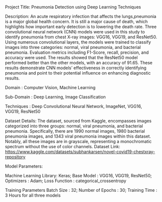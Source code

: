 Project Title: Pneumonia Detection using Deep Learning Techniques

Description: 
An acute respiratory infection that affects the lungs,pneumonia is a major global health concern. It is still a major cause of death, which highlights how important early detection is to lowering the death rate. Three convolutional neural network (CNN) models were used in this study to identify pneumonia from chest X-ray images: VGG16, VGG19, and ResNet50. Using numerous convolutional layers, the models were trained to classify images into three categories: normal, viral pneumonia, and bacterial pneumonia. Evaluation metrics including F1-Score, recall, precision, and accuracy were used. The results showed that the ResNet50 model performed better than the other models, with an accuracy of 91.65. These results demonstrate CNN models’ effectiveness in correctly identifying pneumonia and point to their potential influence on enhancing diagnostic results.

Domain             : Computer Vision, Machine Learning

Sub-Domain         : Deep Learning, Image Classification

Techniques         : Deep Convolutional Neural Network, ImageNet, VGG16, VGG19, ResNet50

Dataset Details:
The dataset, sourced from Kaggle, encompasses images categorized into three groups: normal, viral pneumonia, and bacterial pneumonia. Specifically, there are 1990 normal images, 1980 bacterial pneumonia images, and 1343 viral pneumonia images within this dataset. Notably, all these images are in grayscale, representing a monochromatic spectrum without the use of color channels.
Dataset Link: https://www.kaggle.com/datasets/subhankarsen/novel-covid19-chestxray-repository

Model Parameters:

Machine Learning Library: Keras;
Base Model              : VGG16, VGG19, ResNet50;
Optimizers              : Adam;
Loss Function           : categorical_crossentropy

Training Parameters
Batch Size              : 32;
Number of Epochs        : 30;
Training Time           : 3 Hours for all three models

